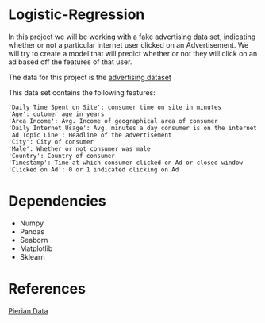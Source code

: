 # Logistic-Regression

In this project we will be working with a fake advertising data set, indicating whether or not a particular internet user clicked on an Advertisement. We will try to create a model that will predict whether or not they will click on an ad based off the features of that user.

The data for this project is the [advertising dataset](https://github.com/Kshriva1/Logistic-Regression/blob/master/advertising.csv)

This data set contains the following features:

    'Daily Time Spent on Site': consumer time on site in minutes
    'Age': cutomer age in years
    'Area Income': Avg. Income of geographical area of consumer
    'Daily Internet Usage': Avg. minutes a day consumer is on the internet
    'Ad Topic Line': Headline of the advertisement
    'City': City of consumer
    'Male': Whether or not consumer was male
    'Country': Country of consumer
    'Timestamp': Time at which consumer clicked on Ad or closed window
    'Clicked on Ad': 0 or 1 indicated clicking on Ad
    
# Dependencies

- Numpy
- Pandas
- Seaborn
- Matplotlib
- Sklearn

# References

[Pierian Data](https://www.pieriandata.com/)

